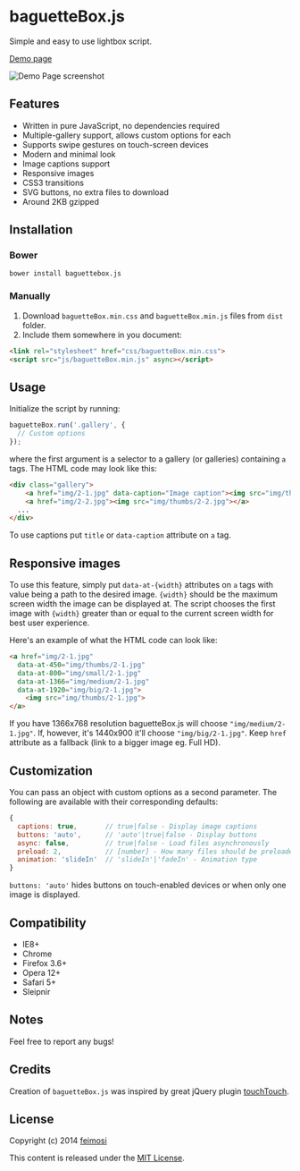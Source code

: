 baguetteBox.js
==============

Simple and easy to use lightbox script.

[Demo page](https://feimosi.github.io/baguetteBox.js/)

![Demo Page screenshot](http://i.imgur.com/uLSDpuW.png)

## Features

* Written in pure JavaScript, no dependencies required
* Multiple-gallery support, allows custom options for each 
* Supports swipe gestures on touch-screen devices
* Modern and minimal look
* Image captions support
* Responsive images
* CSS3 transitions
* SVG buttons, no extra files to download
* Around 2KB gzipped

## Installation

### Bower

`bower install baguettebox.js`

### Manually

1. Download `baguetteBox.min.css` and `baguetteBox.min.js` files from `dist` folder.
2. Include them somewhere in you document:

  ```html
<link rel="stylesheet" href="css/baguetteBox.min.css">
<script src="js/baguetteBox.min.js" async></script>
  ```

## Usage

Initialize the script by running:
```js
baguetteBox.run('.gallery', {
  // Custom options
});
```
where the first argument is a selector to a gallery (or galleries) containing `a` tags. The HTML code may look like this:
```html
<div class="gallery">
	<a href="img/2-1.jpg" data-caption="Image caption"><img src="img/thumbs/2-1.jpg"></a>
	<a href="img/2-2.jpg"><img src="img/thumbs/2-2.jpg"></a>
  ...
</div>
```

To use captions put `title` or `data-caption` attribute on `a` tag.

## Responsive images

To use this feature, simply put `data-at-{width}` attributes on `a` tags with value being a path to the desired image. `{width}` should be the maximum screen width the image can be displayed at. The script chooses the first image with `{width}` greater than or equal to the current screen width for best user experience.

Here's an example of what the HTML code can look like:
```html
<a href="img/2-1.jpg" 
  data-at-450="img/thumbs/2-1.jpg" 
  data-at-800="img/small/2-1.jpg" 
  data-at-1366="img/medium/2-1.jpg" 
  data-at-1920="img/big/2-1.jpg">
    <img src="img/thumbs/2-1.jpg">
</a>
```
If you have 1366x768 resolution baguetteBox.js will choose `"img/medium/2-1.jpg"`. If, however, it's 1440x900 it'll choose `"img/big/2-1.jpg"`. Keep `href` attribute as a fallback (link to a bigger image eg. Full HD).

## Customization

You can pass an object with custom options as a second parameter. The following are available with their corresponding defaults:
```javascript
{
  captions: true,       // true|false - Display image captions
  buttons: 'auto',      // 'auto'|true|false - Display buttons
  async: false,         // true|false - Load files asynchronously
  preload: 2,           // [number] - How many files should be preloaded from current image
  animation: 'slideIn'  // 'slideIn'|'fadeIn' - Animation type
}
```
`buttons: 'auto'` hides buttons on touch-enabled devices or when only one image is displayed.

## Compatibility

* IE8+
* Chrome
* Firefox 3.6+
* Opera 12+
* Safari 5+
* Sleipnir

## Notes

Feel free to report any bugs!

## Credits

Creation of `baguetteBox.js` was inspired by great jQuery plugin [touchTouch](https://github.com/martinaglv/touchTouch).

## License

Copyright (c) 2014 [feimosi](https://github.com/feimosi/)

This content is released under the [MIT License](http://opensource.org/licenses/MIT).
